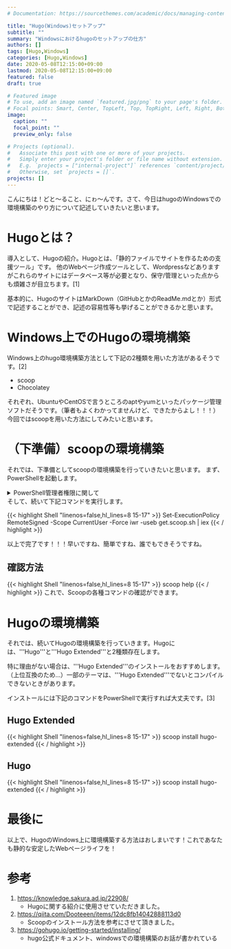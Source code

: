 ```yaml
---
# Documentation: https://sourcethemes.com/academic/docs/managing-content/

title: "Hugo(Windows)セットアップ"
subtitle: ""
summary: "Windowsにおけるhugoのセットアップの仕方"
authors: []
tags: [Hugo,Windows]
categories: [Hugo,Windows]
date: 2020-05-08T12:15:00+09:00
lastmod: 2020-05-08T12:15:00+09:00
featured: false
draft: true

# Featured image
# To use, add an image named `featured.jpg/png` to your page's folder.
# Focal points: Smart, Center, TopLeft, Top, TopRight, Left, Right, BottomLeft, Bottom, BottomRight.
image:
  caption: ""
  focal_point: ""
  preview_only: false

# Projects (optional).
#   Associate this post with one or more of your projects.
#   Simply enter your project's folder or file name without extension.
#   E.g. `projects = ["internal-project"]` references `content/project/deep-learning/index.md`.
#   Otherwise, set `projects = []`.
projects: []
---
```


こんにちは！どと～ること、にゎ～んです。さて、今日はhugoのWindowsでの環境構築のやり方について記述していきたいと思います。

# Hugoとは？
導入として、Hugoの紹介。Hugoとは、「静的ファイルでサイトを作るための支援ツール」です。
他のWebページ作成ツールとして、Wordpressなどありますがこれらのサイトにはデータベース等が必要となり、保守/管理といった点からも煩雑さが目立ちます。[1]

基本的に、HugoのサイトはMarkDown（GitHubとかのReadMe.mdとか）形式で記述することができ、記述の容易性等も挙げることができるかと思います。

# Windows上でのHugoの環境構築
Windows上のhugo環境構築方法として下記の2種類を用いた方法があるそうです。[2]
- scoop
- Chocolatey

それぞれ、UbuntuやCentOSで言うところのaptやyumといったパッケージ管理ソフトだそうです。（筆者もよくわかってませんけど、できたからよし！！！）今回ではscoopを用いた方法にしてみたいと思います。

# （下準備）scoopの環境構築
それでは、下準備としてscoopの環境構築を行っていきたいと思います。
まず、PowerShellを起動します。
<details><summary>PowerShell管理者権限に関して</summary>
サイトによっては、"管理者権限で"って記述も見られますが、Hugoの環境構築を行いたい場合は普通の状態で構いません
ってか、管理者権限で環境構築すると、管理者として今後走らせないといけない煩雑さが生まれたりもする？*要検証
</details>
そして、続いて下記コマンドを実行します。

{{< highlight Shell "linenos=false,hl_lines=8 15-17" >}}
Set-ExecutionPolicy RemoteSigned -Scope CurrentUser -Force
iwr -useb get.scoop.sh | iex
{{< / highlight >}}

以上で完了です！！！早いですね、簡単ですね、誰でもできそうですね。

## 確認方法
{{< highlight Shell "linenos=false,hl_lines=8 15-17" >}}
scoop help
{{< / highlight >}}
これで、Scoopの各種コマンドの確認ができます。

# Hugoの環境構築
それでは、続いてHugoの環境構築を行っていきます。Hugoには、'''Hugo'''と'''Hugo Extended'''と2種類存在します。

特に理由がない場合は、'''Hugo Extended'''のインストールをおすすめします。（上位互換のため...）一部のテーマは、'''Hugo Extended'''でないとコンパイルできないときがあります。

インストールには下記のコマンドをPowerShellで実行すれば大丈夫です。[3]
## Hugo Extended
{{< highlight Shell "linenos=false,hl_lines=8 15-17" >}}
scoop install hugo-extended
{{< / highlight >}}

## Hugo
{{< highlight Shell "linenos=false,hl_lines=8 15-17" >}}
scoop install hugo-extended
{{< / highlight >}}

# 最後に
以上で、HugoのWindows上に環境構築する方法はおしまいです！これであなたも静的な安定したWebページライフを！

# 参考
1. https://knowledge.sakura.ad.jp/22908/
    - Hugoに関する紹介に使用させていただきました。
2. https://qiita.com/Dooteeen/items/12dc8fb14042888113d0
   - Scoopのインストール方法を参考にさせて頂きました。
3. https://gohugo.io/getting-started/installing/
   - hugo公式ドキュメント、windowsでの環境構築のお話が書かれている